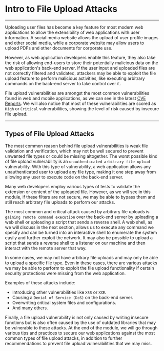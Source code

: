 
<h1>Intro to File Upload Attacks</h1>
<hr/>
<p>Uploading user files has become a key feature for most modern web applications to allow the extensibility of web applications with user information. A social media website allows the upload of user profile images and other social media, while a corporate website may allow users to upload PDFs and other documents for corporate use.</p>
<p>However, as web application developers enable this feature, they also take the risk of allowing end-users to store their potentially malicious data on the web application's back-end server. If the user input and uploaded files are not correctly filtered and validated, attackers may be able to exploit the file upload feature to perform malicious activities, like executing arbitrary commands on the back-end server to take control over it.</p>
<p>File upload vulnerabilities are amongst the most common vulnerabilities found in web and mobile applications, as we can see in the latest <a href="https://www.cvedetails.com/vulnerability-list/cweid-434/vulnerabilities.html">CVE Reports</a>. We will also notice that most of these vulnerabilities are scored as <code>High</code> or <code>Critical</code> vulnerabilities, showing the level of risk caused by insecure file upload.</p>
<hr/>
<h2>Types of File Upload Attacks</h2>
<p>The most common reason behind file upload vulnerabilities is weak file validation and verification, which may not be well secured to prevent unwanted file types or could be missing altogether. The worst possible kind of file upload vulnerability is an <code>unauthenticated arbitrary file upload</code> vulnerability. With this type of vulnerability, a web application allows any unauthenticated user to upload any file type, making it one step away from allowing any user to execute code on the back-end server.</p>
<p>Many web developers employ various types of tests to validate the extension or content of the uploaded file. However, as we will see in this module, if these filters are not secure, we may be able to bypass them and still reach arbitrary file uploads to perform our attacks.</p>
<p>The most common and critical attack caused by arbitrary file uploads is <code>gaining remote command execution</code> over the back-end server by uploading a web shell or uploading a script that sends a reverse shell. A web shell, as we will discuss in the next section, allows us to execute any command we specify and can be turned into an interactive shell to enumerate the system easily and further exploit the network. It may also be possible to upload a script that sends a reverse shell to a listener on our machine and then interact with the remote server that way.</p>
<p>In some cases, we may not have arbitrary file uploads and may only be able to upload a specific file type. Even in these cases, there are various attacks we may be able to perform to exploit the file upload functionality if certain security protections were missing from the web application.</p>
<p>Examples of these attacks include:</p>
<ul>
<li>Introducing other vulnerabilities like <code>XSS</code> or <code>XXE</code>.</li>
<li>Causing a <code>Denial of Service (DoS)</code> on the back-end server.</li>
<li>Overwriting critical system files and configurations.</li>
<li>And many others.</li>
</ul>
<p>Finally, a file upload vulnerability is not only caused by writing insecure functions but is also often caused by the use of outdated libraries that may be vulnerable to these attacks. At the end of the module, we will go through various tips and practices to secure our web applications against the most common types of file upload attacks, in addition to further recommendations to prevent file upload vulnerabilities that we may miss.</p>
